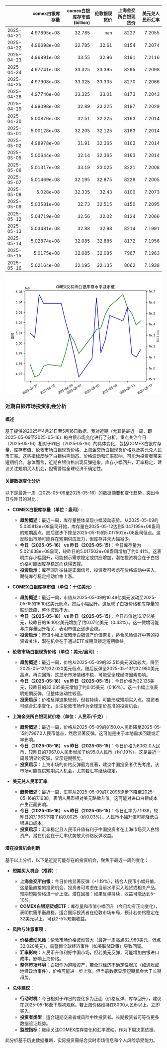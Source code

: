 |            |   comex白银库存量 |   comex白银库存市值(billion) |   伦敦银现货价 |   上海金交所白银现货价 |   美元兑人民币汇率 |
|:-----------|------------------:|-----------------------------:|---------------:|-----------------------:|-------------------:|
| 2025-04-21 |       4.97895e+08 |                       32.785 |        nan     |                   8227 |             7.2055 |
| 2025-04-22 |       4.96698e+08 |                       32.785 |         32.61  |                   8154 |             7.2074 |
| 2025-04-23 |       4.96891e+08 |                       33.55  |         32.96  |                   8191 |             7.2116 |
| 2025-04-24 |       4.97741e+08 |                       33.325 |         33.395 |                   8295 |             7.2098 |
| 2025-04-25 |       4.97908e+08 |                       33.325 |         33.335 |                   8270 |             7.2066 |
| 2025-04-28 |       4.97746e+08 |                       33.325 |         33.01  |                   8173 |             7.2043 |
| 2025-04-29 |       4.99098e+08 |                       32.89  |         33.225 |                   8197 |             7.2029 |
| 2025-04-30 |       5.00876e+08 |                       32.51  |         32.225 |                   8163 |             7.2014 |
| 2025-05-01 |       5.00128e+08 |                       32.205 |         32.125 |                   8163 |             7.2014 |
| 2025-05-02 |       4.98978e+08 |                       31.91  |         32.365 |                   8163 |             7.2014 |
| 2025-05-05 |       5.00644e+08 |                       32.14  |         32.365 |                   8163 |             7.2014 |
| 2025-05-06 |       5.01317e+08 |                       33.19  |         33.025 |                   8221 |             7.2008 |
| 2025-05-07 |       5.01469e+08 |                       32.195 |         32.875 |                   8229 |             7.2005 |
| 2025-05-08 |       5.028e+08   |                       32.335 |         32.43  |                   8100 |             7.2073 |
| 2025-05-09 |       5.03581e+08 |                       32.73  |         32.515 |                   8150 |             7.2095 |
| 2025-05-12 |       5.04719e+08 |                       32.56  |         32.02  |                   8124 |             7.2066 |
| 2025-05-13 |       5.03481e+08 |                       32.88  |         32.98  |                   8214 |             7.1991 |
| 2025-05-14 |       5.02874e+08 |                       32.085 |         32.885 |                   8172 |             7.1956 |
| 2025-05-15 |       5.0175e+08  |                       32.085 |         32.085 |                   7967 |             7.1963 |
| 2025-05-16 |       5.02164e+08 |                       32.195 |         32.135 |                   8062 |             7.1938 |

![图](silver.png)

### 近期白银市场投资机会分析

#### 概述
基于提供的2025年4月21日至5月16日数据，我对近期（尤其是最近一周，即2025-05-09至2025-05-16）的白银市场变化进行了分析。重点关注今日（2025-05-16）相对于昨日（2025-05-16）的具体变化，包括COMEX白银库存量、库存市值、伦敦市场白银现货价格、上海金交所白银现货价格以及美元兑人民币汇率。这些指标反映了白银供需动态、价格波动和汇率影响，可能为投资者带来短期机会。总体而言，近期白银价格出现反弹迹象，库存小幅回升，汇率稳定，建议关注短期买入机会，但需警惕全球经济不确定性。

#### 关键数据变化分析
以下是最近一周（2025-05-09至2025-05-16）的数据摘要和变化趋势，突出今日与昨日的对比：

- **COMEX白银库存量（单位：盎司）**:
  - **趋势概述**：最近一周，库存量整体呈现小幅波动态势。从2025-05-09的5.035813e+08盎司开始，库存量在2025-05-12达到5.047195e+08盎司的短期高点，随后逐步下降至2025-05-15的5.017502e+08盎司低点。这反映出市场可能存在短期供应压力，但库存并未大幅减少。
  - **今日（2025-05-16） vs 昨日（2025-05-15）**：今日库存量为5.021638e+08盎司，较昨日的5.017502e+08盎司增加了约0.41%。这表明库存小幅回升，可能预示需求稳定或供应增加，潜在投资机会在于白银价格可能因库存稳定而获得支撑。
  - **投资启示**：库存回升往往是正面信号，投资者可考虑在价格波动中买入，期待库存稳定推动价格上涨。

- **COMEX白银库存市值（单位：十亿美元）**:
  - **趋势概述**：最近一周，市值从2025-05-09的16.48亿美元波动至2025-05-15的16.10亿美元低点，然后小幅回升。这反映了白银价格和库存量的联动效应，整体波动不大。
  - **今日（2025-05-16） vs 昨日（2025-05-15）**：今日市值达16.17亿美元，较昨日的16.10亿美元增加了约0.07亿美元（0.43%）。这一微增可能与库存量回升相关，表明市值正逐步企稳。
  - **投资启示**：市值小幅上涨暗示白银资产价值恢复，适合风险偏好中等的投资者关注，潜在机会在于通过ETF或期货锁定短期收益。

- **伦敦市场白银现货价格（单位：美元/盎司）**:
  - **趋势概述**：最近一周，价格从2025-05-09的32.515美元波动较大，降至2025-05-12的32.020美元低点，随后反弹至2025-05-13的32.980美元高点，再次回落。这显示市场情绪不稳，可能受全球经济因素影响。
  - **今日（2025-05-16） vs 昨日（2025-05-15）**：今日价格为32.135美元，较昨日的32.085美元增加了约0.05美元（0.16%）。这一小幅上涨表明短期反弹，但整体波动性较高。
  - **投资启示**：价格反弹迹象较弱，但若持续，可能形成短期买入点。投资者可结合汇率变化，关注伦敦市场作为全球定价基准的投资机会。

- **上海金交所白银现货价格（单位：人民币/千克）**:
  - **趋势概述**：最近一周，价格从2025-05-09的8150.0人民币降至2025-05-15的7967.0人民币低点，然后显著反弹。这可能是由于本地需求回暖或汇率影响。
  - **今日（2025-05-16） vs 昨日（2025-05-15）**：今日价格为8062.0人民币，较昨日的7967.0人民币增加了约95.0人民币（约1.19%）。这是最近一周最明显的反弹，显示短期强势。
  - **投资启示**：上海市场的价格反弹最为显著，建议中国投资者优先考虑。该市场可能提供短期买入机会，尤其若汇率继续稳定。

- **美元兑人民币汇率**:
  - **趋势概述**：最近一周，汇率从2025-05-09的7.2095逐步下降至2025-05-16的7.1938，表明人民币相对美元略微升值。这可能对进口白银成本产生正面影响。
  - **今日（2025-05-16） vs 昨日（2025-05-15）**：今日汇率为7.1938，较昨日的7.1963下降了约0.0025（约0.03%）。人民币小幅升值可能降低白银进口成本。
  - **投资启示**：汇率稳定且人民币升值有利于中国投资者在上海市场买入白银资产，潜在机会在于汇率优势放大价格反弹收益。

#### 潜在投资机会判断
基于以上分析，以下是近期可能存在的投资机会，聚焦于最近一周的变化：
- **短期买入机会（推荐）**：
  - **上海金交所白银**：今日价格显著反弹（+1.19%），结合人民币小幅升值，这是最直接的投资机会。投资者可考虑在当前水平买入现货或相关产品，预期短期价格进一步上涨。潜在回报：如果反弹持续，收益可能达到5-10%。
  - **COMEX白银期货或ETF**：库存量和市值小幅回升（今日均有正向变化），表明供需平衡趋稳。适合国际投资者在伦敦市场布局，预计若价格稳定在32美元以上，可获2-5%短期收益。
  
- **风险与注意事项**：
  - **价格波动风险**：伦敦市场价格波动较大（最近一周高点32.980美元，低点32.020美元），需警惕全球经济事件（如美联储政策）导致回调。
  - **汇率影响**：人民币升值利好中国市场，但若美元反弹，可能增加白银进口成本，影响上海价格。
  - **整体市场环境**：白银作为避险资产，若全球经济不确定性增加（如通胀或地缘政治事件），价格可能进一步上涨。但当前数据显示短期机会大于长期趋势。

- **总体建议**：
  - **行动时机**：今日相对于昨日的变化多为正面（价格反弹、库存回升），建议在2025-05-16至下周初观察。若上海价格维持在8000人民币以上，立即买入。
  - **投资者类型**：适合短期交易者或风险中性投资者。长期投资者可等待更多数据验证趋势。
  - **监控指标**：继续关注COMEX库存变化和汇率波动，作为下周决策依据。

此分析基于历史数据推断，实际投资需结合实时市场信息和个人风险承受能力。